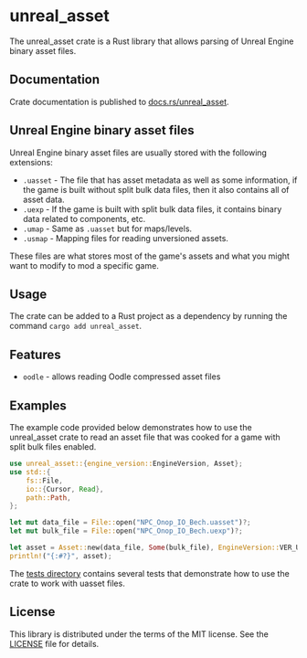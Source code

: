 # unreal_asset

The unreal_asset crate is a Rust library that allows parsing of Unreal Engine binary asset files.

## Documentation

Crate documentation is published to
[docs.rs/unreal_asset](https://docs.rs/unreal_asset/).

## Unreal Engine binary asset files

Unreal Engine binary asset files are usually stored with the following extensions:
* `.uasset` - The file that has asset metadata as well as some information, if the game is built without split bulk data files, then it also contains all of asset data.
* `.uexp` - If the game is built with split bulk data files, it contains binary data related to components, etc.
* `.umap` - Same as `.uasset` but for maps/levels.
* `.usmap` - Mapping files for reading unversioned assets.

These files are what stores most of the game's assets and what you might want to modify to mod a specific game.

## Usage

The crate can be added to a Rust project as a dependency by running the command
`cargo add unreal_asset`.

## Features

* `oodle` - allows reading Oodle compressed asset files

## Examples

The example code provided below demonstrates how to use the unreal_asset crate to read
an asset file that was cooked for a game with split bulk files enabled.

```rust
use unreal_asset::{engine_version::EngineVersion, Asset};
use std::{
    fs::File,
    io::{Cursor, Read},
    path::Path,
};

let mut data_file = File::open("NPC_Onop_IO_Bech.uasset")?;
let mut bulk_file = File::open("NPC_Onop_IO_Bech.uexp")?;

let asset = Asset::new(data_file, Some(bulk_file), EngineVersion::VER_UE4_25, None)?;
println!("{:#?}", asset);
```

The [tests directory](https://github.com/AstroTechies/unrealmodding/tree/main/unreal_asset/tests) contains
several tests that demonstrate how to use the crate to work with uasset files.

## License

This library is distributed under the terms of the MIT license. See the
[LICENSE](LICENSE) file for details.
